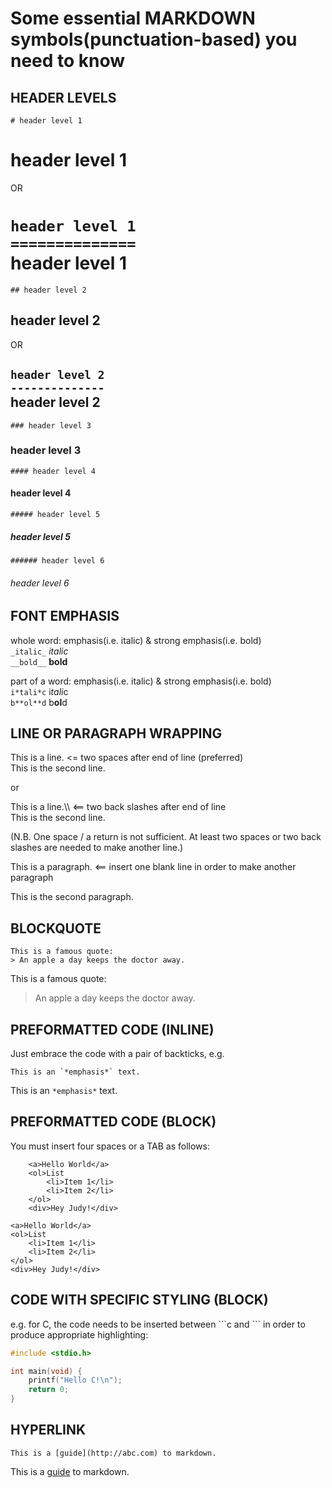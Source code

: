# Some essential MARKDOWN symbols(punctuation-based) you need to know

## HEADER LEVELS
`# header level 1` 
# header level 1 

OR
 
`header level 1`   
`==============`  
header level 1   
==============
`## header level 2`
## header level 2 
 
OR
 
`header level 2`   
`--------------`  
header level 2    
--------------
`### header level 3`
### header level 3 
`#### header level 4`
#### header level 4 
`##### header level 5`
##### header level 5 
`###### header level 6`
###### header level 6 

## FONT EMPHASIS
whole word: emphasis(i.e. italic) & strong emphasis(i.e. bold)  
`_italic_`  _italic_  
`__bold__`  __bold__ 

part of a word: emphasis(i.e. italic) & strong emphasis(i.e. bold)  
`i*tali*c`  i*tali*c  
`b**ol**d`  b**ol**d 

## LINE OR PARAGRAPH WRAPPING
This is a line.                      <= two spaces after end of line (preferred)  
This is the second line.

   or

This is a line.\\\                    <== two back slashes after end of line  
This is the second line.

(N.B. One space / a return is not sufficient. At least two spaces or two back slashes are needed 
      to make another line.)

This is a paragraph.                 <== insert one blank line in order to make another paragraph

This is the second paragraph.

## BLOCKQUOTE
```
This is a famous quote:
> An apple a day keeps the doctor away.
```
This is a famous quote:
> An apple a day keeps the doctor away.


## PREFORMATTED CODE (INLINE)
Just embrace the code with a pair of backticks, e.g.  
```
This is an `*emphasis*` text.
```  
This is an `*emphasis*` text.

## PREFORMATTED CODE (BLOCK)
You must insert four spaces or a TAB as follows:

```
	<a>Hello World</a>	
	<ol>List
		<li>Item 1</li>
		<li>Item 2</li>
	</ol>	
	<div>Hey Judy!</div>
```

	<a>Hello World</a>	
	<ol>List
		<li>Item 1</li>
		<li>Item 2</li>
	</ol>	
	<div>Hey Judy!</div>

## CODE WITH SPECIFIC STYLING (BLOCK)
e.g. for C, the code needs to be inserted between \```c and \``` in order to produce appropriate highlighting:

```c
#include <stdio.h>

int main(void) {
	printf("Hello C!\n");
	return 0;
}
```

## HYPERLINK
```
This is a [guide](http://abc.com) to markdown.
```  
This is a [guide](http://abc.com) to markdown.


